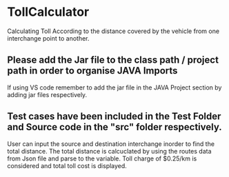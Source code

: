 # TollCalculator
Calculating Toll According to the distance covered by the vehicle from one interchange point to another.

## Please add the Jar file to the class path / project path in order to organise JAVA Imports
If using VS code remember to add the jar file in the JAVA Project section by adding jar files respectively.

## Test cases have been included in the Test Folder and Source code in the "src" folder respectively.
User can input the source and destination interchange inorder to find the total distance. The total distance is calcuclated by using the routes data from Json file and parse to the variable. Toll charge of $0.25/km is considered and total toll cost is displayed.